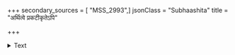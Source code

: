+++
secondary_sources = [ "MSS_2993",]
jsonClass = "Subhaashita"
title = "अर्थित्वे प्रकटीकृतेऽपि"

+++

<details><summary>Text</summary>

अर्थित्वे प्रकटीकृतेऽपि न फलप्राप्तिः प्रभोः प्रत्युत द्रुह्यन् दाशरथिर्विरुद्धचरितो युक्तस्तया कन्यया।  
उत्कर्षं च परस्य मानयशसोर्विस्रंसनं चात्मनः स्त्रीरत्नं च जगत्पतिर्दशमुखो दृप्तः कथं मृष्यते॥
</details>
